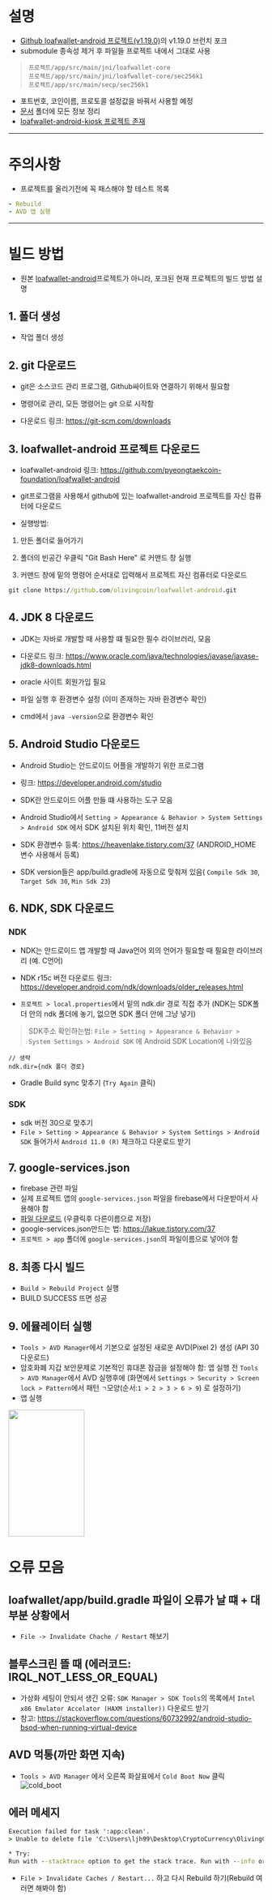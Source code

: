 # 설명
- [Github loafwallet-android 프로젝트(v1.19.0)](https://github.com/pyeongtaekcoin-foundation/loafwallet-android/tree/v1.19.0)의 v1.19.0 브런치 포크
- submodule 종속성 제거 후 파일들 프로젝트 내에서 그대로 사용
> `프로젝트/app/src/main/jni/loafwallet-core`  
> `프로젝트/app/src/main/jni/loafwallet-core/sec256k1`  
> `프로젝트/app/src/main/secp/sec256k1`  
- 포트번호, 코인이름, 프로토콜 설정값을 바꿔서 사용할 예정
- [문서](문서) 폴더에 모든 정보 정리
- [loafwallet-android-kiosk 프로젝트 존재](https://github.com/olivingcoin/loafwallet-android-kiosk)
---

# 주의사항
- 프로젝트를 올리기전에 꼭 패스해야 할 테스트 목록
```yml
- Rebuild
- AVD 앱 실행
```

---

# 빌드 방법
- 원본 [loafwallet-android](https://github.com/pyeongtaekcoin-foundation/loafwallet-android/)프로젝트가 아니라, 포크된 현재 프로젝트의 빌드 방법 설명

## 1. 폴더 생성
- 작업 폴더 생성


## 2. git 다운로드

- git은 소스코드 관리 프로그램, Github싸이트와 연결하기 위해서 필요함

- 명령어로 관리, 모든 명령어는 git 으로 시작함

- 다운로드 링크: https://git-scm.com/downloads



## 3. loafwallet-android 프로젝트 다운로드

- loafwallet-android 링크: https://github.com/pyeongtaekcoin-foundation/loafwallet-android

- git프로그램을 사용해서 github에 있는 loafwallet-android 프로젝트를 자신 컴퓨터에 다운로드

- 실행방법:

1. 만든 폴더로 들어가기

2. 폴더의 빈공간 우클릭 "Git Bash Here" 로 커맨드 창 실행

3. 커맨드 창에 밑의 명령어 순서대로 입력해서 프로젝트 자신 컴퓨터로 다운로드

```cmd
git clone https://github.com/olivingcoin/loafwallet-android.git
```


## 4. JDK 8 다운로드

- JDK는 자바로 개발할 때 사용할 떄 필요한 필수 라이브러리,  모음

- 다운로드 링크: https://www.oracle.com/java/technologies/javase/javase-jdk8-downloads.html

- oracle 사이트 회원가입 필요

- 파일 실행 후 환경변수 설정 (이미 존재하는 자바 환경변수 확인)

- cmd에서 `java -version`으로 환경변수 확인


## 5. Android Studio 다운로드

- Android Studio는 안드로이드 어플을 개발하기 위한 프로그램

- 링크: https://developer.android.com/studio

- SDK란 안드로이드 어플 만들 떄 사용하는 도구 모음

- Android Studio에서 `Setting > Appearance & Behavior > System Settings > Android SDK` 에서 SDK 설치된 위치 확인, 11버전 설치

- SDK 환경변수 등록: https://heavenlake.tistory.com/37 (ANDROID_HOME 변수 사용해서 등록)

- SDK version들은 app/build.gradle에 자동으로 맞춰져 있음( `Compile Sdk 30`, `Target Sdk 30`, `Min Sdk 23`)


## 6. NDK, SDK 다운로드
### NDK
- NDK는 안드로이드 앱 개발할 때 Java언어 외의 언어가 필요할 때 필요한 라이브러리 (예. C언어)

- NDK r15c 버전 다운로드 링크: https://developer.android.com/ndk/downloads/older_releases.html

- `프로젝트 > local.properties`에서 밑의 ndk.dir 경로 직접 추가 (NDK는 SDK폴더 안의 ndk 폴더에 놓기, 없으면 SDK 폴더 안에 그냥 넣기)
> SDK주소 확인하는법: `File > Setting > Appearance & Behavior > System Settings > Android SDK` 에 Android SDK Location에 나와있음
```
// 생략
ndk.dir={ndk 폴더 경로}
```
- Gradle Build sync 맞추기 (`Try Again` 클릭)
### SDK
- sdk 버전 30으로 맞추기
- `File > Setting > Appearance & Behavior > System Settings > Android SDK` 들어가서 `Android 11.0 (R)` 체크하고 다운로드 받기

## 7. google-services.json 
- firebase 관련 파일
- 실제 프로젝트 앱의 `google-services.json` 파일을 firebase에서 다운받아서 사용해야 함
- [파일 다운로드](https://github.com/olivingcoin/OlivingCoin-android-wallet/blob/main/%EB%AC%B8%EC%84%9C/%EB%B9%8C%EB%93%9C-%EB%B0%A9%EB%B2%95/google-services.json) (우클릭후 다른이름으로 저장)
- google-services.json만드는 법: https://lakue.tistory.com/37
- `프로젝트 > app` 폴더에 `google-services.json`의 파일이름으로 넣어야 함


## 8. 최종 다시 빌드
- `Build > Rebuild Project` 실행
- BUILD SUCCESS 뜨면 성공


## 9. 에뮬레이터 실행
- `Tools > AVD Manager`에서 기본으로 설정된 새로운 AVD(Pixel 2) 생성 (API 30 다운로드)
- 암호화폐 지갑 보안문제로 기본적인 휴대폰 잠금을 설정해야 함: 앱 실행 전 `Tools > AVD Manager`에서 AVD 실행후에 (화면에서 `Settings > Security > Screen lock > Pattern`에서 패턴 `ㄱ`모양(순서:`1 > 2 > 3 > 6 > 9`) 로 설정하기)
- 앱 실행
<img src="AVD_work_screen.PNG" width="150" height="250">





# 오류 모음
## loafwallet/app/build.gradle 파일이 오류가 날 떄 + 대부분 상황에서 
- `File -> Invalidate Chache / Restart` 해보기


## 블루스크린 뜰 때 (에러코드: IRQL_NOT_LESS_OR_EQUAL)
- 가상화 세팅이 안되서 생긴 오류: `SDK Manager > SDK Tools`의 목록에서 `Intel x86 Emulator Accelator (HAXM installer))` 다운로드 받기
- 참고: https://stackoverflow.com/questions/60732992/android-studio-bsod-when-running-virtual-device


## AVD 먹통(까만 화면 지속)
- `Tools > AVD Manager` 에서 오른쪽 화살표에서 `Cold Boot Now` 클릭
![cold_boot](AVD_cold_boot.PNG)


## 에러 메세지
```cmd
Execution failed for task ':app:clean'.
> Unable to delete file 'C:\Users\ljh99\Desktop\CryptoCurrency\OlivingCoin-android-wallet\app\build'

* Try:
Run with --stacktrace option to get the stack trace. Run with --info or --debug option to get more log output. Run with --scan to get full insights.
```
- `File > Invalidate Caches / Restart...` 하고 다시 Rebuild 하기(Rebuild 여러면 해봐야 함)












